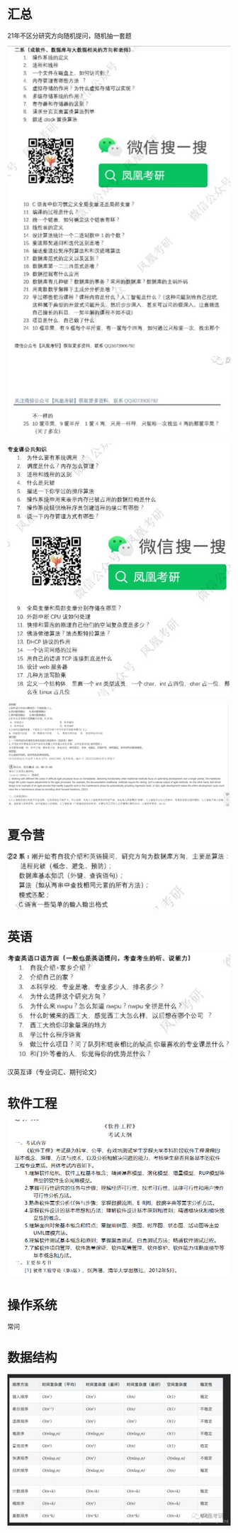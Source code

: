 # 汇总

21年不区分研究方向随机提问，随机抽一套题

![image-20220120141310438](复试.assets/image-20220120141310438.png)

![image-20220120141427157](复试.assets/image-20220120141427157.png)



![image-20220303135714412](复试.assets/image-20220303135714412.png)



# 夏令营

![image-20220120141644062](复试.assets/image-20220120141644062.png)



# 英语



![](复试.assets/image-20220120141450919.png)



汉英互译（专业词汇、期刊论文）



# 软件工程

![image-20220120141104189](复试.assets/image-20220120141104189.png)



# 操作系统

常问



# 数据结构

![图片](复试.assets/640.webp)